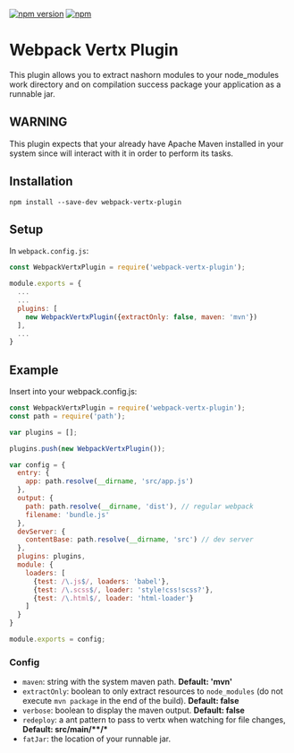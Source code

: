 [![npm version](https://badge.fury.io/js/webpack-vertx-plugin.svg)](https://badge.fury.io/js/webpack-vertx-plugin)
[![npm](https://img.shields.io/npm/dm/webpack-vertx-plugin.svg)]()

# Webpack Vertx Plugin

This plugin allows you to extract nashorn modules to your node_modules work directory and on compilation success package
your application as a runnable jar.
 
## WARNING

This plugin expects that your already have Apache Maven installed in your system since will interact with it in order to
perform its tasks.

## Installation

`npm install --save-dev webpack-vertx-plugin`

## Setup
In `webpack.config.js`:

```js
const WebpackVertxPlugin = require('webpack-vertx-plugin');

module.exports = {
  ...
  ...
  plugins: [
    new WebpackVertxPlugin({extractOnly: false, maven: 'mvn'})
  ],
  ...
}
```

## Example

Insert into your webpack.config.js:

```js
const WebpackVertxPlugin = require('webpack-vertx-plugin');
const path = require('path');

var plugins = [];

plugins.push(new WebpackVertxPlugin());

var config = {
  entry: {
    app: path.resolve(__dirname, 'src/app.js')
  },
  output: {
    path: path.resolve(__dirname, 'dist'), // regular webpack
    filename: 'bundle.js'
  },
  devServer: {
    contentBase: path.resolve(__dirname, 'src') // dev server
  },
  plugins: plugins,
  module: {
    loaders: [
      {test: /\.js$/, loaders: 'babel'},
      {test: /\.scss$/, loader: 'style!css!scss?'},
      {test: /\.html$/, loader: 'html-loader'}
    ]
  }
}

module.exports = config;

```

### Config
* `maven`: string with the system maven path. **Default: 'mvn'**
* `extractOnly`: boolean to only extract resources to `node_modules` (do not execute `mvn package` in the end of the build). **Default: false**
* `verbose`: boolean to display the maven output. **Default: false**
* `redeploy`: a ant pattern to pass to vertx when watching for file changes, **Default: src/main/\*\*/\***
* `fatJar`: the location of your runnable jar.
